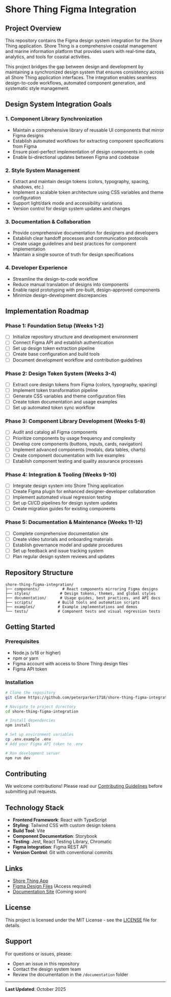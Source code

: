 # Shore Thing Figma Integration

## Project Overview

This repository contains the Figma design system integration for the Shore Thing application. Shore Thing is a comprehensive coastal management and marine information platform that provides users with real-time data, analytics, and tools for coastal activities.

This project bridges the gap between design and development by maintaining a synchronized design system that ensures consistency across all Shore Thing application interfaces. The integration enables seamless design-to-code workflows, automated component generation, and systematic style management.

## Design System Integration Goals

### 1. Component Library Synchronization
- Maintain a comprehensive library of reusable UI components that mirror Figma designs
- Establish automated workflows for extracting component specifications from Figma
- Ensure pixel-perfect implementation of design components in code
- Enable bi-directional updates between Figma and codebase

### 2. Style System Management
- Extract and maintain design tokens (colors, typography, spacing, shadows, etc.)
- Implement a scalable token architecture using CSS variables and theme configuration
- Support light/dark mode and accessibility variations
- Version control for design system updates and changes

### 3. Documentation & Collaboration
- Provide comprehensive documentation for designers and developers
- Establish clear handoff processes and communication protocols
- Create usage guidelines and best practices for component implementation
- Maintain a single source of truth for design specifications

### 4. Developer Experience
- Streamline the design-to-code workflow
- Reduce manual translation of designs into components
- Enable rapid prototyping with pre-built, design-approved components
- Minimize design-development discrepancies

## Implementation Roadmap

### Phase 1: Foundation Setup (Weeks 1-2)
- [ ] Initialize repository structure and development environment
- [ ] Connect Figma API and establish authentication
- [ ] Set up design token extraction pipeline
- [ ] Create base configuration and build tools
- [ ] Document development workflow and contribution guidelines

### Phase 2: Design Token System (Weeks 3-4)
- [ ] Extract core design tokens from Figma (colors, typography, spacing)
- [ ] Implement token transformation pipeline
- [ ] Generate CSS variables and theme configuration files
- [ ] Create token documentation and usage examples
- [ ] Set up automated token sync workflow

### Phase 3: Component Library Development (Weeks 5-8)
- [ ] Audit and catalog all Figma components
- [ ] Prioritize components by usage frequency and complexity
- [ ] Develop core components (buttons, inputs, cards, navigation)
- [ ] Implement advanced components (modals, data tables, charts)
- [ ] Create component documentation with live examples
- [ ] Establish component testing and quality assurance processes

### Phase 4: Integration & Tooling (Weeks 9-10)
- [ ] Integrate design system into Shore Thing application
- [ ] Create Figma plugin for enhanced designer-developer collaboration
- [ ] Implement automated visual regression testing
- [ ] Set up CI/CD pipelines for design system updates
- [ ] Create migration guides for existing components

### Phase 5: Documentation & Maintenance (Weeks 11-12)
- [ ] Complete comprehensive documentation site
- [ ] Create video tutorials and onboarding materials
- [ ] Establish governance model and update procedures
- [ ] Set up feedback and issue tracking system
- [ ] Plan regular design system reviews and updates

## Repository Structure

```
shore-thing-figma-integration/
├── components/          # React components mirroring Figma designs
├── styles/             # Design tokens, themes, and global styles
├── documentation/      # Usage guides, best practices, and API docs
├── scripts/           # Build tools and automation scripts
├── examples/          # Example implementations and demos
└── tests/             # Component tests and visual regression tests
```

## Getting Started

### Prerequisites
- Node.js (v18 or higher)
- npm or yarn
- Figma account with access to Shore Thing design files
- Figma API token

### Installation

```bash
# Clone the repository
git clone https://github.com/peterparker1718/shore-thing-figma-integration.git

# Navigate to project directory
cd shore-thing-figma-integration

# Install dependencies
npm install

# Set up environment variables
cp .env.example .env
# Add your Figma API token to .env

# Run development server
npm run dev
```

## Contributing

We welcome contributions! Please read our [Contributing Guidelines](./documentation/CONTRIBUTING.md) before submitting pull requests.

## Technology Stack

- **Frontend Framework**: React with TypeScript
- **Styling**: Tailwind CSS with custom design tokens
- **Build Tool**: Vite
- **Component Documentation**: Storybook
- **Testing**: Jest, React Testing Library, Chromatic
- **Figma Integration**: Figma REST API
- **Version Control**: Git with conventional commits

## Links

- [Shore Thing App](https://www.perplexity.ai/apps/95a1fca7-37ac-4187-8b93-82945548c6e0)
- [Figma Design Files](https://figma.com) (Access required)
- [Documentation Site](./documentation) (Coming soon)

## License

This project is licensed under the MIT License - see the [LICENSE](LICENSE) file for details.

## Support

For questions or issues, please:
- Open an issue in this repository
- Contact the design system team
- Review the documentation in the `/documentation` folder

---

**Last Updated**: October 2025
